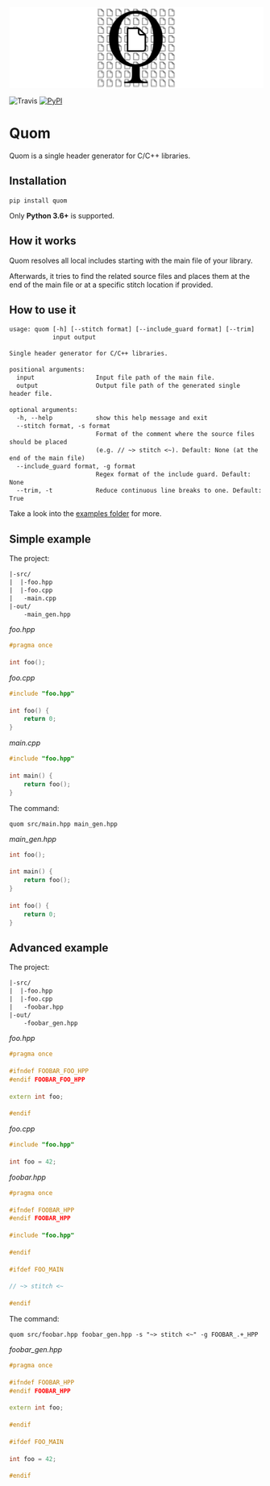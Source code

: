 ![logo](https://raw.githubusercontent.com/Viatorus/quom/master/artwork/logo_banner.png)

![Travis](https://travis-ci.org/Viatorus/quom.svg?branch=master)
[![PyPI](https://img.shields.io/pypi/v/quom.svg)](https://pypi.org/project/Quom/)


# Quom
Quom is a single header generator for C/C++ libraries.

## Installation

```
pip install quom
```

Only **Python 3.6+** is supported.

## How it works

Quom resolves all local includes starting with the main file of your library.

Afterwards, it tries to find the related source files and places them at the end of the main file
or at a specific stitch location if provided.

## How to use it

```
usage: quom [-h] [--stitch format] [--include_guard format] [--trim]
            input output

Single header generator for C/C++ libraries.

positional arguments:
  input                 Input file path of the main file.
  output                Output file path of the generated single header file.

optional arguments:
  -h, --help            show this help message and exit
  --stitch format, -s format
                        Format of the comment where the source files should be placed
                        (e.g. // ~> stitch <~). Default: None (at the end of the main file)
  --include_guard format, -g format
                        Regex format of the include guard. Default: None
  --trim, -t            Reduce continuous line breaks to one. Default: True
```

Take a look into the [examples folder](examples/) for more.

## Simple example

The project:

```
|-src/
|  |-foo.hpp
|  |-foo.cpp
|   -main.cpp
|-out/
    -main_gen.hpp
```

*foo.hpp*

```cpp
#pragma once

int foo();
```

*foo.cpp*

```cpp
#include "foo.hpp"

int foo() {
    return 0;
}
```

*main.cpp*

```cpp
#include "foo.hpp"

int main() {
    return foo();
}
```

The command:

```
quom src/main.hpp main_gen.hpp
```

*main_gen.hpp*

```cpp
int foo();

int main() {
    return foo();
}

int foo() {
    return 0;
}
```

## Advanced example

The project:

```
|-src/
|  |-foo.hpp
|  |-foo.cpp
|   -foobar.hpp
|-out/
    -foobar_gen.hpp
```

*foo.hpp*

```cpp
#pragma once

#ifndef FOOBAR_FOO_HPP
#endif FOOBAR_FOO_HPP

extern int foo; 

#endif
```

*foo.cpp*

```cpp
#include "foo.hpp"

int foo = 42;
```

*foobar.hpp*

```cpp
#pragma once

#ifndef FOOBAR_HPP
#endif FOOBAR_HPP

#include "foo.hpp"

#endif

#ifdef FOO_MAIN

// ~> stitch <~

#endif
```

The command:

```
quom src/foobar.hpp foobar_gen.hpp -s "~> stitch <~" -g FOOBAR_.+_HPP
```

*foobar_gen.hpp*

```cpp
#pragma once

#ifndef FOOBAR_HPP
#endif FOOBAR_HPP

extern int foo;

#endif

#ifdef FOO_MAIN

int foo = 42;

#endif
```
